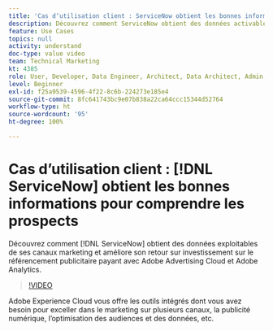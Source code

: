 ```yaml
---
title: 'Cas dʼutilisation client : ServiceNow obtient les bonnes informations pour comprendre les prospects'
description: Découvrez comment ServiceNow obtient des données activables à partir de ses canaux marketing et améliore son retour sur investissement dans le référencement publicitaire payant avec Adobe Advertising Cloud et Adobe Analytics.
feature: Use Cases
topics: null
activity: understand
doc-type: value video
team: Technical Marketing
kt: 4385
role: User, Developer, Data Engineer, Architect, Data Architect, Admin, Leader
level: Beginner
exl-id: f25a9539-4596-4f22-8c6b-224273e185e4
source-git-commit: 8fc641743bc9e07b838a22ca64ccc15344d52764
workflow-type: ht
source-wordcount: '95'
ht-degree: 100%

---
```


# Cas dʼutilisation client : [!DNL ServiceNow] obtient les bonnes informations pour comprendre les prospects

Découvrez comment [!DNL ServiceNow] obtient des données exploitables de ses canaux marketing et améliore son retour sur investissement sur le référencement publicitaire payant avec Adobe Advertising Cloud et Adobe Analytics.

>[!VIDEO](https://video.tv.adobe.com/v/31504/?quality=12&learn=on)

Adobe Experience Cloud vous offre les outils intégrés dont vous avez besoin pour exceller dans le marketing sur plusieurs canaux, la publicité numérique, lʼoptimisation des audiences et des données, etc.
